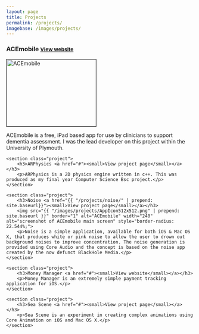 ```yaml
---
layout: page
title: Projects
permalink: /projects/
imagebase: /images/projects/
---
```


<div>
    <section class="project">
        <h3>ACEmobile <a href="http://acemobile.org"><small>View website</small></a></h3>
        <img src="{{ "acemobile_screenshot.jpg" | prepend: page.imagebase | prepend: site.baseurl }}" border="1" alt="ACEmobile" width="240" height="180" alt="screenshot of ACEmobile main screen">
        <p>ACEmobile is a free, iPad based app for use by clinicians to support dementia assessment. I was the lead developer on this project within the University of Plymouth.</p>
    </section>
                    
    <section class="project">
        <h3>ARPhysics <a href="#"><small>View project page</small></a></h3>
        <p>ARPhysics is a 2D physics engine written in c++. This was produced as my final year Computer Science Bsc project.</p>
    </section>
    
    <section class="project">
        <h3>Noise <a href="{{ "/projects/noise/" | prepend: site.baseurl}}"><small>View project page</small></a></h3>
        <img src="{{ "/images/projects/AppIcon512x512.png" | prepend: site.baseurl }}" border="1" alt="ACEmobile" width="240" alt="screenshot of ACEmobile main screen" style="border-radius: 22.544%;">
        <p>Noise is a simple application, available for both iOS & Mac OS X, that produces white or pink noise to allow the user to drown out background noises to improve concentration. The noise generation is provided using Core Audio and the concept is based on the noise app created by the now defunct BlackHole Media.</p>
    </section>

    <section class="project">
        <h3>Money Manager <a href="#"><small>View website</small></a></h3>
        <p>Money Manager is an extremely simple payment tracking application for iOS.</p>
    </section>

    <section class="project">
        <h3>Sea Scene <a href="#"><small>View project page</small></a></h3>
        <p>Sea Scene is an experiment in creating complex animations using Core Animation on iOS and Mac OS X.</p>
    </section>
</div>